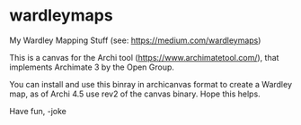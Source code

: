 # wardleymaps
My Wardley Mapping Stuff (see: https://medium.com/wardleymaps)

This is a canvas for the Archi tool (https://www.archimatetool.com/), that implements
Archimate 3 by the Open Group.

You can install and use this binray in archicanvas format to create a Wardley map,
as of Archi 4.5 use rev2 of the canvas binary.
Hope this helps.

Have fun, -joke
